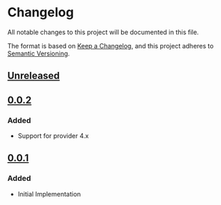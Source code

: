 # Changelog

All notable changes to this project will be documented in this file.

The format is based on [Keep a Changelog](https://keepachangelog.com/en/1.0.0/),
and this project adheres to [Semantic Versioning](https://semver.org/spec/v2.0.0.html).

## [Unreleased]

## [0.0.2]

### Added

- Support for provider 4.x

## [0.0.1]

### Added

- Initial Implementation

<!-- markdown-link-check-disable -->

[unreleased]: https://github.com/mineiros-io/terraform-google-cloud-run/compare/v0.0.2...HEAD
[0.0.2]: https://github.com/mineiros-io/terraform-google-cloud-run/compare/v0.0.1...v0.0.2
[0.0.1]: https://github.com/mineiros-io/terraform-google-cloud-run/releases/tag/v0.0.1

<!-- markdown-link-check-disabled -->
